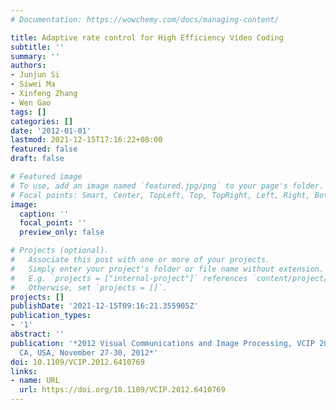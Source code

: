 ```yaml
---
# Documentation: https://wowchemy.com/docs/managing-content/

title: Adaptive rate control for High Efficiency Video Coding
subtitle: ''
summary: ''
authors:
- Junjun Si
- Siwei Ma
- Xinfeng Zhang
- Wen Gao
tags: []
categories: []
date: '2012-01-01'
lastmod: 2021-12-15T17:16:22+08:00
featured: false
draft: false

# Featured image
# To use, add an image named `featured.jpg/png` to your page's folder.
# Focal points: Smart, Center, TopLeft, Top, TopRight, Left, Right, BottomLeft, Bottom, BottomRight.
image:
  caption: ''
  focal_point: ''
  preview_only: false

# Projects (optional).
#   Associate this post with one or more of your projects.
#   Simply enter your project's folder or file name without extension.
#   E.g. `projects = ["internal-project"]` references `content/project/deep-learning/index.md`.
#   Otherwise, set `projects = []`.
projects: []
publishDate: '2021-12-15T09:16:21.355905Z'
publication_types:
- '1'
abstract: ''
publication: '*2012 Visual Communications and Image Processing, VCIP 2012, San Diego,
  CA, USA, November 27-30, 2012*'
doi: 10.1109/VCIP.2012.6410769
links:
- name: URL
  url: https://doi.org/10.1109/VCIP.2012.6410769
---
```

